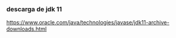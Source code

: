 

### descarga de jdk 11
https://www.oracle.com/java/technologies/javase/jdk11-archive-downloads.html